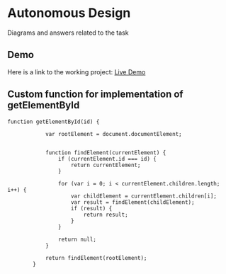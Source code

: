 # Autonomous Design

Diagrams and answers related to the task

## Demo

Here is a link to the working project: [Live Demo](https://autnomous.netlify.app/)

## Custom function for implementation of getElementById


```
function getElementById(id) {
          
            var rootElement = document.documentElement;

         
            function findElement(currentElement) {
                if (currentElement.id === id) {
                    return currentElement; 
                }

                for (var i = 0; i < currentElement.children.length; i++) {
                    var childElement = currentElement.children[i];
                    var result = findElement(childElement); 
                    if (result) {
                        return result; 
                    }
                }

                return null; 
            }

            return findElement(rootElement); 
        }

```
